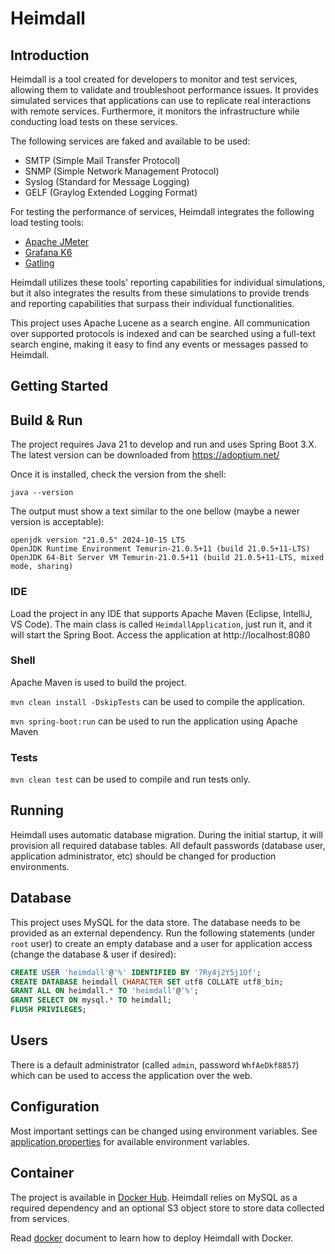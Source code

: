 # Heimdall

## Introduction

Heimdall is a tool created for developers to monitor and test services, allowing them to validate and troubleshoot performance issues. It provides simulated services that applications can use to replicate real interactions with remote services. Furthermore, it monitors the infrastructure while conducting load tests on these services.

The following services are faked and available to be used:
* SMTP (Simple Mail Transfer Protocol)
* SNMP (Simple Network Management Protocol)
* Syslog (Standard for Message Logging)
* GELF (Graylog Extended Logging Format)

For testing the performance of services, Heimdall integrates the following load testing tools:
* [Apache JMeter](https://jmeter.apache.org/)
* [Grafana K6](https://k6.io/)
* [Gatling](https://github.com/gatling/gatling)

Heimdall utilizes these tools' reporting capabilities for individual simulations, but it also integrates the results from these simulations to provide trends and reporting capabilities that surpass their individual functionalities.

This project uses Apache Lucene as a search engine. All communication over supported protocols is indexed and can be searched using a full-text search engine, making it easy to find any events or messages passed to Heimdall.

## Getting Started

## Build & Run

The project requires Java 21 to develop and run and uses Spring Boot 3.X. The latest version can be downloaded from https://adoptium.net/

Once it is installed, check the version from the shell:

```
java --version
```

The output must show a text similar to the one bellow (maybe a newer version is acceptable):

```
openjdk version "21.0.5" 2024-10-15 LTS
OpenJDK Runtime Environment Temurin-21.0.5+11 (build 21.0.5+11-LTS)
OpenJDK 64-Bit Server VM Temurin-21.0.5+11 (build 21.0.5+11-LTS, mixed mode, sharing)
```

### IDE

Load the project in any IDE that supports Apache Maven (Eclipse, IntelliJ, VS Code). The main class is called
`HeimdallApplication`, just run it, and it will start the Spring Boot. Access the application at http://localhost:8080

### Shell

Apache Maven is used to build the project.

`mvn clean install -DskipTests` can be used to compile the application.

`mvn spring-boot:run` can be used to run the application using Apache Maven

### Tests

`mvn clean test` can be used to compile and run tests only.

## Running

Heimdall uses automatic database migration. During the initial startup, it will provision all required database tables. All default passwords (database user, application administrator, etc) should be changed for production environments.

## Database

This project uses MySQL for the data store. The database needs to be provided as an external dependency. Run the following statements (under `root` user) to create an empty database
and a user for application access (change the database & user if desired):

```sql
CREATE USER 'heimdall'@'%' IDENTIFIED BY '7Ry4j2Y5j1Of'; 
CREATE DATABASE heimdall CHARACTER SET utf8 COLLATE utf8_bin; 
GRANT ALL ON heimdall.* TO 'heimdall'@'%';
GRANT SELECT ON mysql.* TO heimdall;
FLUSH PRIVILEGES; 
```
## Users

There is a default administrator (called `admin`, password `WhfAeDkf8857`) which can be used to access the application over the web.

## Configuration

Most important settings can be changed using environment variables. See [application.properties](web/src/main/resources/application.properties) for available environment variables.

## Container

The project is available in [Docker Hub](https://hub.docker.com/repository/docker/adriantarau/heimdall). Heimdall relies on MySQL as a required dependency and an optional S3 object store to store data collected from services.

Read [docker](docs/docker.md) document to learn how to deploy Heimdall with Docker.
